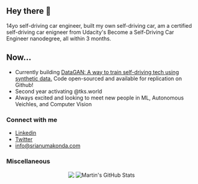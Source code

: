 ## Hey there 👋

14yo self-driving car engineer, built my own self-driving car, am a certified self-driving car enigneer from Udacity's Become a Self-Driving Car Engineer nanodegree, all within 3 months.

## Now...

- Currently building <a href="https://github.com/srianumakonda/DataGAN">DataGAN: A way to train self-driving tech using synthetic data.</a> Code open-sourced and available for replication on Github!
- Second year activating @tks.world
- Always excited and looking to meet new people in ML, Autonomous Veichles, and Computer Vision 


### Connect with me
- <a href="https://www.linkedin.com/in/srianumakonda/">Linkedin</a>
- <a href="https://twitter.com/srianumakonda">Twitter</a>
- info@srianumakonda.com

### Miscellaneous

<p align="center"   >

  <img align="center" src="https://github-readme-stats.vercel.app/api/top-langs/?username=srianumakonda&hide=java,html,tex&title_color=ffffff&text_color=c9cacc&icon_color=2bbc8a&bg_color=1d1f21&langs_count=3" />

  <img align="center" src="https://github-readme-stats.vercel.app/api?username=srianumakonda&show_icons=true&line_height=27&count_private=true&title_color=ffffff&text_color=c9cacc&icon_color=2bbc8a&bg_color=1d1f21" alt="Martin's GitHub Stats" />

</p>     

